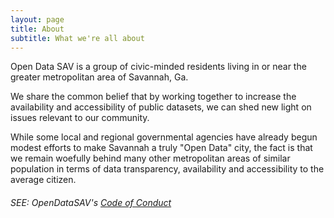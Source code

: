 ```yaml
---
layout: page
title: About
subtitle: What we're all about
---
```


Open Data SAV is a group of civic-minded residents living in or near the greater metropolitan area of Savannah, Ga. 

We share the common belief that by working together to increase the availability and accessibility of public datasets, we can shed new light on issues relevant to our community. 

While some local and regional governmental agencies have already begun modest efforts to make Savannah a truly "Open Data" city, the fact is that we remain woefully behind many other metropolitan areas of similar population in terms of data transparency, availability and accessibility to the average citizen.

###### SEE: OpenDataSAV's [Code of Conduct](codeofconduct.md)
